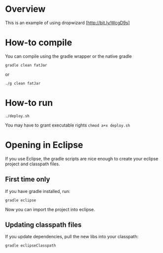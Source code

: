 Overview
========
This is an example of using dropwizard [http://bit.ly/WcgD9s]

How-to compile
==============
You can compile using the gradle wrapper or the native gradle
```
gradle clean fatJar
```

or
```
./g clean fatJar
```

How-to run
==========
```
./deploy.sh
```

You may have to grant executable rights `chmod a+x deploy.sh`


Opening in Eclipse
==================
If you use Eclipse, the gradle scripts are nice enough to create your eclipse project and classpath files.

First time only
---------------
If you have gradle installed, run:
```
gradle eclipse
```
Now you can import the project into eclipse.

Updating classpath files
------------------------
If you update dependencies, pull the new libs into your classpath:
```
gradle eclipseClasspath
```


